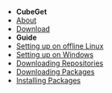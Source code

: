 - **CubeGet**
 - [About](about.md)
 - [Download](download.md)
- **Guide**
 - [Setting up on offline Linux](setup-linux.md)
 - [Setting up on Windows](setup-windows.md)
 - [Downloading Repositories](download-repository.md)
 - [Downloading Packages](download-package.md)
 - [Installing Packages](install-package.md)